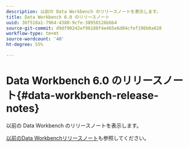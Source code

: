 ```yaml
---
description: 以前の Data Workbench のリリースノートを表示します。
title: Data Workbench 6.0 のリリースノート
uuid: 36f518a1-7964-4380-9cfe-38950126bbb4
source-git-commit: d9df90242ef96188f4e4b5e6d04cfef196b0a628
workflow-type: tm+mt
source-wordcount: '40'
ht-degree: 55%

---
```



# Data Workbench 6.0 のリリースノート{#data-workbench-release-notes}

以前の Data Workbench のリリースノートを表示します。

[以前のData Workbenchリリースノート](https://docs.adobe.com/content/help/en/data-workbench/using/release-notes/c-release-notes-insight-600.html)も参照してください。
